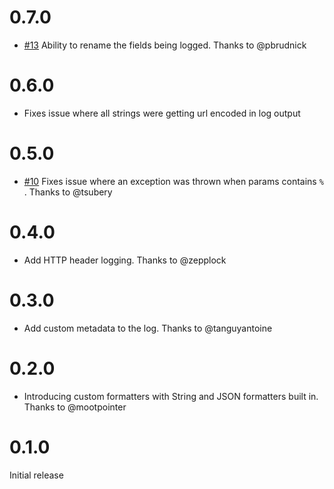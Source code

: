 # 0.7.0

- [#13](https://github.com/navinpeiris/logster/pull/13) Ability to rename the fields being logged. Thanks to @pbrudnick

# 0.6.0

- Fixes issue where all strings were getting url encoded in log output

# 0.5.0

- [#10](https://github.com/navinpeiris/logster/issues/10) Fixes issue where an exception was thrown when params contains `%` . Thanks to @tsubery

# 0.4.0

- Add HTTP header logging. Thanks to @zepplock

# 0.3.0

- Add custom metadata to the log. Thanks to @tanguyantoine

# 0.2.0

- Introducing custom formatters with String and JSON formatters built in. Thanks to @mootpointer

# 0.1.0

Initial release
